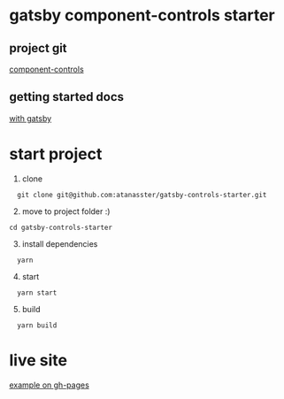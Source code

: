 # gatsby component-controls starter

## project git 

[component-controls](https://github.com/ccontrols/component-controls)

## getting started docs

[with gatsby](https://component-controls.com/tutorial/getting%20started/gatsby/)


# start project

1. clone

```
  git clone git@github.com:atanasster/gatsby-controls-starter.git
```

2. move to project folder :)

```
cd gatsby-controls-starter
```

3. install dependencies
```
  yarn
```

4. start
```
  yarn start
```

5. build
```
  yarn build
```

# live site

[example on gh-pages](https://atanasster.github.io/gatsby-controls-starter/)